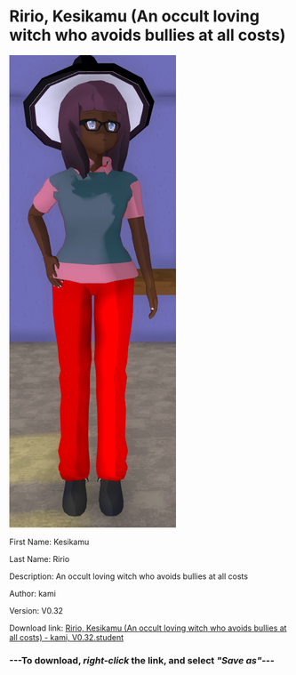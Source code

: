 # Ririo, Kesikamu (An occult loving witch who avoids bullies at all costs)

<img src = "https://raw.githubusercontent.com/Arbiter1223/Daigaku-Gurashi-Custom-Students/master/Students/Files/Ririo%2C%20Kesikamu%20(An%20occult%20loving%20witch%20who%20avoids%20bullies%20at%20all%20costs).png">

First Name: Kesikamu

Last Name: Ririo

Description: An occult loving witch who avoids bullies at all costs

Author: kami

Version: V0.32

Download link: <a href="https://raw.githubusercontent.com/Arbiter1223/Daigaku-Gurashi-Custom-Students/master/Students/Files/Ririo%2C%20Kesikamu%20(An%20occult%20loving%20witch%20who%20avoids%20bullies%20at%20all%20costs)%20-%20kami%2C%20V0.32.student">Ririo, Kesikamu (An occult loving witch who avoids bullies at all costs) - kami, V0.32.student</a>

### ---**To download, _right-click_ the link, and select _"Save as"_**---
